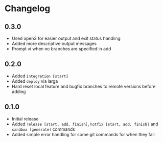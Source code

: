 # Changelog

## 0.3.0
* Used open3 for easier output and exit status handling
* Added more descriptive output messages
* Prompt vi when no branches are specified in add

## 0.2.0
* Added `integration [start]`
* Added `deploy` via larga
* Hard reset local feature and bugfix branches to remote versions before adding

## 0.1.0
* Initial release
* Added `release [start, add, finish]`, `hotfix [start, add, finish]` and `sandbox [generate]` commands
* Added simple error handling for some git commands for when they fail
